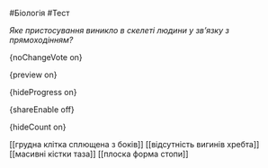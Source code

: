 #Біологія #Тест

*Яке пристосування виникло в скелеті людини у зв’язку з прямоходінням?*

{noChangeVote on}

{preview on}

{hideProgress on}

{shareEnable off}

{hideCount on}

[[грудна клітка сплющена з боків]]
[[відсутність вигинів хребта]]
[[масивні кістки таза]]
[[плоска форма стопи]]
